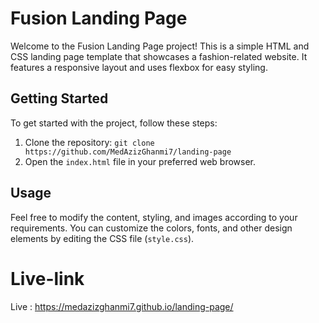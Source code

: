 # Fusion Landing Page

Welcome to the Fusion Landing Page project! This is a simple HTML and CSS landing page template that showcases a fashion-related website. It features a responsive layout and uses flexbox for easy styling.

## Getting Started

To get started with the project, follow these steps:

1. Clone the repository: `git clone https://github.com/MedAzizGhanmi7/landing-page`
2. Open the `index.html` file in your preferred web browser.

## Usage

Feel free to modify the content, styling, and images according to your requirements. You can customize the colors, fonts, and other design elements by editing the CSS file (`style.css`).

# Live-link

Live : https://medazizghanmi7.github.io/landing-page/
